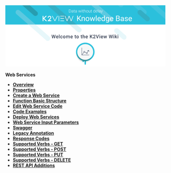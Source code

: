 ![image](/articles/images/welcome_to_wiki.png)


<strong>Web Services<strong>
<ul>
    <li><a href="/articles/15_web_services_and_graphit/01_web_services_overview.md">Overview</a></li>
    <li><a href="/articles/15_web_services_and_graphit/02_web_services_properties.md">Properties</a></li>
	<li><a href="/articles/15_web_services_and_graphit/03_create_a_web_service.md">Create a Web Service</a></li>
	<li><a href="/articles/15_web_services_and_graphit/04_web_services_function_basic_structure.md">Function Basic Structure</a></li>
	<li><a href="/articles/15_web_services_and_graphit/05_edit_web_service_code.md">Edit Web Service Code</a></li>
	<li><a href="/articles/15_web_services_and_graphit/06_web_services_code_examples.md">Code Examples</a></li>
	<li><a href="/articles/15_web_services_and_graphit/07_deploy_web_services.md">Deploy Web Services</a></li>
	<li><a href="/articles/15_web_services_and_graphit/08_web_services_input_parameters.md">Web Service Input Parameters</a></li>
	<li><a href="/articles/15_web_services_and_graphit/09_swagger.md">Swagger</a></li>
	<li><a href="/articles/15_web_services_and_graphit/10_legacy_annotation.md">Legacy Annotation</a></li>
	<li><a href="/articles/15_web_services_and_graphit/11_response_codes.md">Response Codes</a></li>
	<li><a href="/articles/15_web_services_and_graphit/12_Supported_Verbs_Get.md">Supported Verbs - GET</a></li>
	<li><a href="/articles/15_web_services_and_graphit/13_Supported_Verbs_Post.md">Supported Verbs - POST</a></li>
	<li><a href="/articles/15_web_services_and_graphit/14_Supported_Verbs_Put.md">Supported Verbs - PUT</a></li>
	<li><a href="/articles/15_web_services_and_graphit/15_Supported_Verbs_Delete.md">Supported Verbs - DELETE</a></li>
	<li><a href="/articles/15_web_services_and_graphit/16_rest_api_additions.md">REST API Additions</a></li>
</ul>






